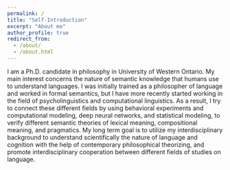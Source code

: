 ```yaml
---
permalink: /
title: "Self-Introduction"
excerpt: "About me"
author_profile: true
redirect_from: 
  - /about/
  - /about.html
---
```


I am a Ph.D. candidate in philosophy in University of Western Ontario. My main interest concerns the nature of semantic knowledge that humans use to understand languages. I was initially trained as a philosopher of language and worked in formal semantics, but I have more recently started working in the field of psycholinguistics and computational linguistics. As a result, I try to connect these different fields by using behavioral experiments and computational modeling, deep neural networks, and statistical modeling, to verify different semantic theories of lexical meaning, compositional meaning, and pragmatics. My long term goal is to utilize my interdisciplinary background to understand scientifically the nature of language and cognition with the help of contemporary philosophical theorizing, and promote interdisciplinary cooperation between different fields of studies on language.
